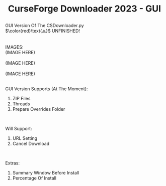 # <p align="center">CurseForge Downloader 2023 - GUI</p>

GUI Version Of The CSDownloader.py
<br>
$\color{red}\text{⟁}$ UNFINISHED!
<br>
<br>
<br>
IMAGES:
<br>
(IMAGE HERE)
<br>
<br>
(IMAGE HERE)
<br>
<br>
(IMAGE HERE)
<br>
<br>

GUI Version Supports (At The Moment):
1. ZIP Files
2. Threads
3. Prepare Overrides Folder
<br>

Will Support:
1. URL Setting
2. Cancel Download
<br>

Extras:
1. Summary Window Before Install
2. Percentage Of Install
